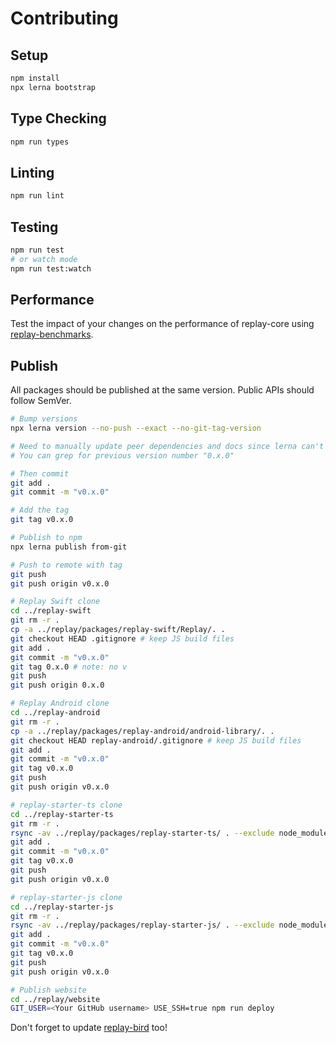 # Contributing

## Setup

```bash
npm install
npx lerna bootstrap
```

## Type Checking

```bash
npm run types
```

## Linting

```bash
npm run lint
```

## Testing

```bash
npm run test
# or watch mode
npm run test:watch
```

## Performance

Test the impact of your changes on the performance of replay-core using
[replay-benchmarks](https://github.com/edbentley/replay-benchmarks).

## Publish

All packages should be published at the same version. Public APIs should follow
SemVer.

```bash
# Bump versions
npx lerna version --no-push --exact --no-git-tag-version

# Need to manually update peer dependencies and docs since lerna can't do that
# You can grep for previous version number "0.x.0"

# Then commit
git add .
git commit -m "v0.x.0"

# Add the tag
git tag v0.x.0

# Publish to npm
npx lerna publish from-git

# Push to remote with tag
git push
git push origin v0.x.0

# Replay Swift clone
cd ../replay-swift
git rm -r .
cp -a ../replay/packages/replay-swift/Replay/. .
git checkout HEAD .gitignore # keep JS build files
git add .
git commit -m "v0.x.0"
git tag 0.x.0 # note: no v
git push
git push origin 0.x.0

# Replay Android clone
cd ../replay-android
git rm -r .
cp -a ../replay/packages/replay-android/android-library/. .
git checkout HEAD replay-android/.gitignore # keep JS build files
git add .
git commit -m "v0.x.0"
git tag v0.x.0
git push
git push origin v0.x.0

# replay-starter-ts clone
cd ../replay-starter-ts
git rm -r .
rsync -av ../replay/packages/replay-starter-ts/ . --exclude node_modules
git add .
git commit -m "v0.x.0"
git tag v0.x.0
git push
git push origin v0.x.0

# replay-starter-js clone
cd ../replay-starter-js
git rm -r .
rsync -av ../replay/packages/replay-starter-js/ . --exclude node_modules
git add .
git commit -m "v0.x.0"
git tag v0.x.0
git push
git push origin v0.x.0

# Publish website
cd ../replay/website
GIT_USER=<Your GitHub username> USE_SSH=true npm run deploy
```

Don't forget to update [replay-bird](https://github.com/edbentley/replay-bird)
too!

